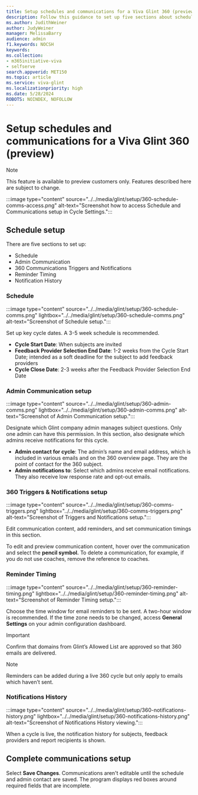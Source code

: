 ```yaml
---
title: Setup schedules and communications for a Viva Glint 360 (preview)
description: Follow this guidance to set up five sections about schedules and communications for your Microsoft Viva Glint 360 feedback program.
ms.author: JudithWeiner
author: JudyWeiner
manager: MelissaBarry
audience: admin
f1.keywords: NOCSH
keywords: 
ms.collection:  
- m365initiative-viva
- selfserve 
search.appverid: MET150 
ms.topic: article
ms.service: viva-glint
ms.localizationpriority: high
ms.date: 5/28/2024
ROBOTS: NOINDEX, NOFOLLOW
---
```


# Setup schedules and communications for a Viva Glint 360 (preview)

> [!NOTE]
> This feature is available to preview customers only. Features described here are subject to change.

:::image type="content" source="../../media/glint/setup/360-schedule-comms-access.png" alt-text="Screenshot how to access Schedule and Communications setup in Cycle Settings.":::

## Schedule setup 

There are five sections to set up:
- Schedule
- Admin Communication
- 360 Communications Triggers and Notifications
- Reminder Timing
- Notification History

### Schedule

:::image type="content" source="../../media/glint/setup/360-schedule-comms.png" lightbox="../../media/glint/setup/360-schedule-comms.png" alt-text="Screenshot of Schedule setup.":::

Set up key cycle dates. A 3-5 week schedule is recommended.

- **Cycle Start Date**: When subjects are invited
- **Feedback Provider Selection End Date**: 1-2 weeks from the Cycle Start Date; intended as a soft deadline for the subject to add feedback providers
- **Cycle Close Date**: 2-3 weeks after the Feedback Provider Selection End Date

### Admin Communication setup

:::image type="content" source="../../media/glint/setup/360-admin-comms.png" lightbox="../../media/glint/setup/360-admin-comms.png" alt-text="Screenshot of Admin Communication setup.":::

Designate which Glint company admin manages subject questions. Only one admin can have this permission. In this section, also designate which admins receive notifications for this cycle.

- **Admin contact for cycle**: The admin’s name and email address, which is included in various emails and on the 360 overview page. They are the point of contact for the 360 subject.
- **Admin notifications to**: Select which admins receive email notifications. They also receive low response rate and opt-out emails.

### 360 Triggers & Notifications setup

:::image type="content" source="../../media/glint/setup/360-comms-triggers.png" lightbox="../../media/glint/setup/360-comms-triggers.png" alt-text="Screenshot of Triggers and Notifications setup.":::

Edit communication content, add reminders, and set communication timings in this section. 

To edit and preview communication content, hover over the communication and select the **pencil symbol.** To delete a communication, for example, if you do not use coaches, remove the reference to coaches.

### Reminder Timing

:::image type="content" source="../../media/glint/setup/360-reminder-timing.png" lightbox="../../media/glint/setup/360-reminder-timing.png" alt-text="Screenshot of Reminder Timing setup.":::

Choose the time window for email reminders to be sent. A two-hour window is recommended. If the time zone needs to be changed, access **General Settings** on your admin configuration dashboard.

> [!IMPORTANT]
> Confirm that domains from Glint’s Allowed List are approved so that 360 emails are delivered.

>[!NOTE]
> Reminders can be added during a live 360 cycle but only apply to emails which haven’t sent. 

### Notifications History

:::image type="content" source="../../media/glint/setup/360-notifications-history.png" lightbox="../../media/glint/setup/360-notifications-history.png" alt-text="Screenshot of Notifications History viewing.":::

When a cycle is live, the notification history for subjects, feedback providers and report recipients is shown. 


## Complete communications setup
Select **Save Changes**. Communications aren't editable until the schedule and admin contact are saved. The program displays red boxes around required fields that are incomplete.




